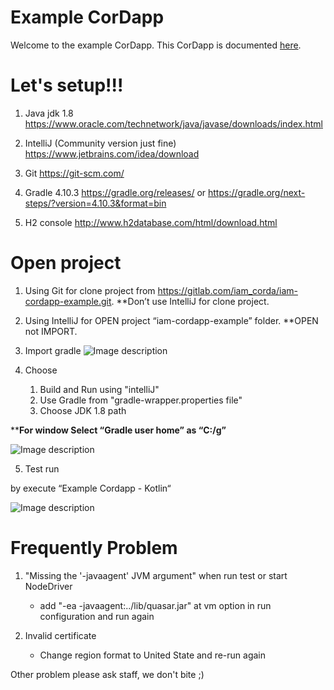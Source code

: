 

# Example CorDapp

Welcome to the example CorDapp. This CorDapp is documented [here](http://docs.corda.net/tutorial-cordapp.html).


# Let's setup!!!
1. Java jdk 1.8 https://www.oracle.com/technetwork/java/javase/downloads/index.html
 
2. IntelliJ (Community version just fine) https://www.jetbrains.com/idea/download
 
3. Git https://git-scm.com/
    
4. Gradle 4.10.3
https://gradle.org/releases/ or
https://gradle.org/next-steps/?version=4.10.3&format=bin

5. H2 console 
http://www.h2database.com/html/download.html

# Open project

1. Using Git for clone project from https://gitlab.com/iam_corda/iam-cordapp-example.git.
**Don’t use IntelliJ for clone project.

2. Using IntelliJ for OPEN project “iam-cordapp-example” folder.
**OPEN not IMPORT.

3. Import gradle
![Image description](https://gitlab.com/iam_corda/iam-cordapp-example/raw/7f0a78f5351e6c7cd9a3ee4b7afc317cbe54ff52/images/import_gradle.png)

4. Choose
    1. Build and Run using "intelliJ"
    2. Use Gradle from "gradle-wrapper.properties file"
    3. Choose JDK 1.8 path
  
  ****For window
  Select “Gradle user home” as “C:/g”**
  
![Image description](https://gitlab.com/iam_corda/iam-cordapp-example/raw/7f0a78f5351e6c7cd9a3ee4b7afc317cbe54ff52/images/setup_gradle.png)

5. Test run
  
  by execute “Example Cordapp - Kotlin“

![Image description](https://gitlab.com/iam_corda/iam-cordapp-example/raw/107a6c6795cf0e94e9842c872d662045963063b1/images/test_run.png)


# Frequently Problem
1. "Missing the '-javaagent' JVM argument" when run test or start NodeDriver
   - add "-ea -javaagent:../lib/quasar.jar" at vm option in run configuration and run again


2. Invalid certificate
    - Change region format to United State and re-run again

Other problem please ask staff, we don't bite ;)